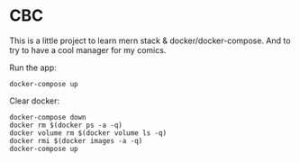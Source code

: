 # CBC

This is a little project to learn mern stack & docker/docker-compose. And to try to have a cool manager for my comics.

Run the app:
```
docker-compose up
```

Clear docker:
```
docker-compose down
docker rm $(docker ps -a -q)
docker volume rm $(docker volume ls -q)
docker rmi $(docker images -a -q)
docker-compose up
```
